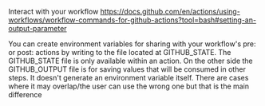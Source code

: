 Interact with your workflow
https://docs.github.com/en/actions/using-workflows/workflow-commands-for-github-actions?tool=bash#setting-an-output-parameter


You can create environment variables for sharing with your workflow's pre: or post: actions by writing to the file located at GITHUB_STATE. The GITHUB_STATE file is only available within an action. On the other side the GITHUB_OUTPUT file is for saving values that will be consumed in other steps. It doesn't generate an environment variable itself.
There are cases where it may overlap/the user can use the wrong one but that is the main difference